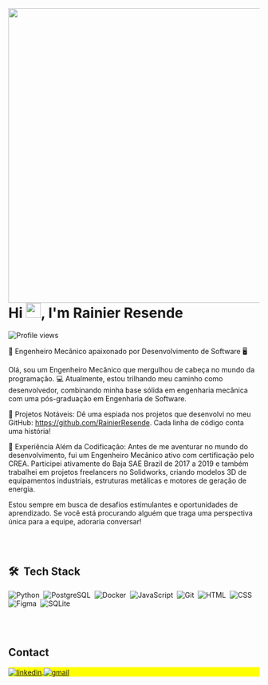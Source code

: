 <img align="right" height="590em" src="https://raw.githubusercontent.com/gist/RainierResende/5cce2af0d4af7ae36e3a871b271df621/raw/b435337df5cfa86bfb11c4a0f9f2d430f5a2486f/githubcard.svg"/>

<h1 align="left">Hi <img src="https://gist.github.com/arunprakashpj/48aa20057048b46c6f9ba9d114a8b76f/raw/69a9d496f651091a509ea8d9913c4aef5c419afb/Hi.gif" height="30px">, I'm Rainier Resende</h1>

<p align="left"> <img src="https://komarev.com/ghpvc/?username=rainierresende&color=yellow" alt="Profile views" /> </p>

🚀 Engenheiro Mecânico apaixonado por Desenvolvimento de Software 🖥️

Olá, sou um Engenheiro Mecânico que mergulhou de cabeça no mundo da programação. 💻 Atualmente, estou trilhando meu caminho como desenvolvedor, combinando minha base sólida em engenharia mecânica com uma pós-graduação em Engenharia de Software.

🔧 Projetos Notáveis:
Dê uma espiada nos projetos que desenvolvi no meu GitHub: https://github.com/RainierResende. Cada linha de código conta uma história!

🔧 Experiência Além da Codificação:
Antes de me aventurar no mundo do desenvolvimento, fui um Engenheiro Mecânico ativo com certificação pelo CREA. Participei ativamente do Baja SAE Brazil de 2017 a 2019 e também trabalhei em projetos freelancers no Solidworks, criando modelos 3D de equipamentos industriais, estruturas metálicas e motores de geração de energia.

Estou sempre em busca de desafios estimulantes e oportunidades de aprendizado. Se você está procurando alguém que traga uma perspectiva única para a equipe, adoraria conversar!

<!-- - 👨‍💻 More at [rainierresende.dev](https://rainierresende.dev) -->

<br><br>

## 🛠 &nbsp;Tech Stack

![Python](https://img.shields.io/badge/-Python-05122A?style=flat&logo=python)&nbsp;
![PostgreSQL](https://img.shields.io/badge/-PostgreSQL-05122A?style=flat&logo=postgresql)&nbsp;
![Docker](https://img.shields.io/badge/-Docker-05122A?style=flat&logo=docker)&nbsp;
![JavaScript](https://img.shields.io/badge/-JavaScript-05122A?style=flat&logo=javascript)&nbsp;
![Git](https://img.shields.io/badge/-Git-05122A?style=flat&logo=git)&nbsp;
![HTML](https://img.shields.io/badge/-HTML-05122A?style=flat&logo=HTML5)&nbsp;
![CSS](https://img.shields.io/badge/-CSS-05122A?style=flat&logo=CSS3&logoColor=1572B6)&nbsp;
![Figma](https://img.shields.io/badge/-Figma-05122A?style=flat&logo=figma)&nbsp;
![SQLite](https://img.shields.io/badge/-SQLite-05122A?style=flat&logo=sqlite)&nbsp;
<!--![Node.js](https://img.shields.io/badge/-Node.js-05122A?style=flat&logo=node.js)&nbsp;
![React](https://img.shields.io/badge/-React-05122A?style=flat&logo=react)&nbsp;
![Markdown](https://img.shields.io/badge/-Markdown-05122A?style=flat&logo=markdown)&nbsp;
![Visual Studio Code](https://img.shields.io/badge/-Visual%20Studio%20Code-05122A?style=flat&logo=visual-studio-code&logoColor=007ACC)&nbsp;-->

<br><br>
<!--
## ⚙️ &nbsp;GitHub Analytics

<p align="left">
<img width="530em" src="https://github-readme-stats.vercel.app/api?username=rainierresende&show_icons=true&theme=vision-friendly-dark" alt="rainierresende's stats"/>
<img width="530em" src="https://github-readme-stats.vercel.app/api/top-langs/?username=rainierresende&layout=compact&theme=vision-friendly-dark" alt="rainierresende's most languages"/>
</p>

<br><br>
-->
## Contact

<p align="left" style="background:yellow">
<a href="https://linkedin.com/in/rainier-resende-souza-819152164/" target="_blank">
  <img align="center" src="https://img.shields.io/badge/-RainierResende-05122A?style=flat&logo=linkedin" alt="linkedin"/>
</a>
<a href="mailto:rainiersouza94@gmail.com" target="_blank">
  <img align="center" src="https://img.shields.io/badge/-RainierResende-05122A?style=flat&logo=gmail" alt="gmail"/>
</a>
<!--<a href="https://twitter.com/rainierresende" target="_blank">
  <img align="center" src="https://img.shields.io/badge/-rainierresende-05122A?style=flat&logo=twitter" alt="twitter"/>  
</a>
<a href="https://instagram.com/rainierresende" target="_blank">
 <img align="center" src="https://img.shields.io/badge/-rainierresende-05122A?style=flat&logo=instagram" alt="instagram"/>
</a>
<a href="https://youtube.com/rainierresende" target="_blank">
 <img align="center" src="https://img.shields.io/badge/-rainierresende-05122A?style=flat&logo=youtube" alt="youtube"/>
</a>-->
</p>

<!--

<img width="490em" src="https://github-readme-twitter-gazf.vercel.app/api?id=rainierresende&layout=wide&show_reply=off&show_retweet=off" />


**RainierResende/RainierResende** is a ✨ _special_ ✨ repository because its `README.md` (this file) appears on your GitHub profile.

Here are some ideas to get you started:

- 🔭 I’m currently working on ...
- 🌱 I’m currently learning ...
- 👯 I’m looking to collaborate on ...
- 🤔 I’m looking for help with ...
- 💬 Ask me about ...
- 📫 How to reach me: ...
- 😄 Pronouns: ...
- ⚡ Fun fact: ...
-->
